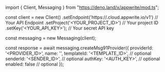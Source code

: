 import { Client, Messaging } from "https://deno.land/x/appwrite/mod.ts";

const client = new Client()
    .setEndpoint('https://<REGION>.cloud.appwrite.io/v1') // Your API Endpoint
    .setProject('<YOUR_PROJECT_ID>') // Your project ID
    .setKey('<YOUR_API_KEY>'); // Your secret API key

const messaging = new Messaging(client);

const response = await messaging.createMsg91Provider({
    providerId: '<PROVIDER_ID>',
    name: '<NAME>',
    templateId: '<TEMPLATE_ID>', // optional
    senderId: '<SENDER_ID>', // optional
    authKey: '<AUTH_KEY>', // optional
    enabled: false // optional
});
